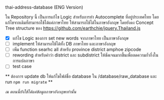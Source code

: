 thai-address-database (ENG Version)

ใน Repository นี้ เป็นการแก้ไข Logic สำหรับการทำ Autocomplete ที่อยู่ประเทศไทย
โดยแก้ไขจากเดิมที่สามารถใช้ได้แค่ภาษาไทย ให้สามารถใช้ได้ในภาษาอังกฤษ 
โดยยังคง Concept Tree structure ของ https://github.com/earthchie/jquery.Thailand.js

- [x] แก้ไข Logic ของการ set new words จากภาษาไทย เป็นภาษาอังกฤษ
- [ ] implement ให้สามารถใช้ได้ทั้ง DB ภาษาไทย และภาษาอังกฤษ 
- [ ] เพิ่ม function searhc all สำหรับ province district amphoe zipcode
- [ ] rewording สำหรับคำว่า district และ subdistrict ให้ชัดเจนมากขึ้นเพื่อลดความก้ำกึ่งในการแปลภาษา
- [ ] test case

** ต้องการ update db ให้แก้ไขไฟล์ชื่อ database ใน /database/raw_database และ run `npm run migrate` **

_ณ ตอนนี้ยังใช้ได้แค่ข้อมูลภาษาอังกฤษเท่านั้น_
